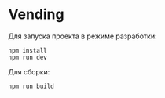 # Vending

Для запуска проекта в режиме разработки:

```
npm install
npm run dev
```

Для сборки:

```
npm run build
```